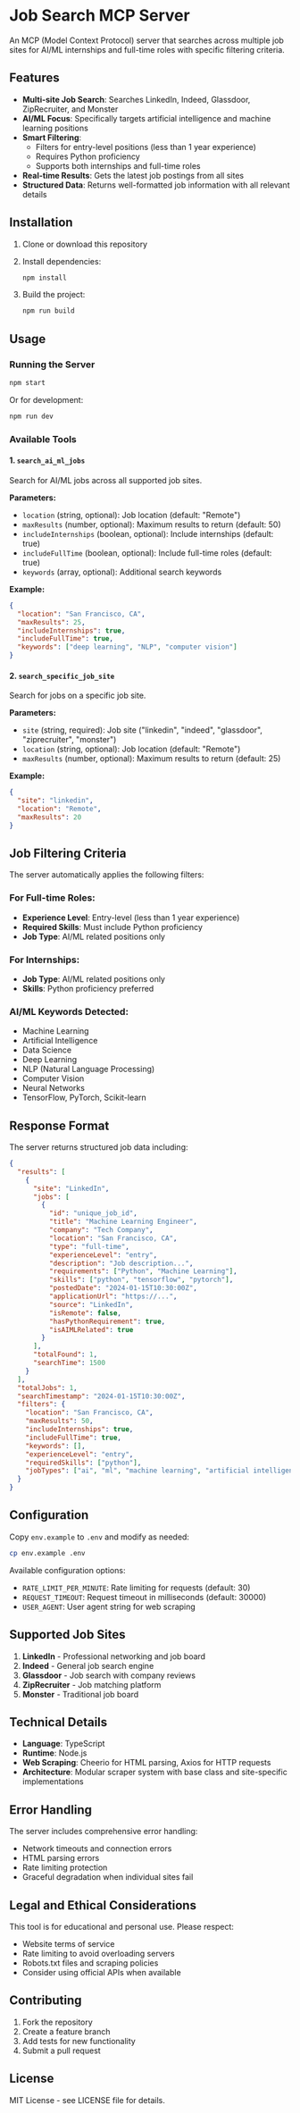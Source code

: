 # Job Search MCP Server

An MCP (Model Context Protocol) server that searches across multiple job sites for AI/ML internships and full-time roles with specific filtering criteria.

## Features

- **Multi-site Job Search**: Searches LinkedIn, Indeed, Glassdoor, ZipRecruiter, and Monster
- **AI/ML Focus**: Specifically targets artificial intelligence and machine learning positions
- **Smart Filtering**: 
  - Filters for entry-level positions (less than 1 year experience)
  - Requires Python proficiency
  - Supports both internships and full-time roles
- **Real-time Results**: Gets the latest job postings from all sites
- **Structured Data**: Returns well-formatted job information with all relevant details

## Installation

1. Clone or download this repository
2. Install dependencies:
   ```bash
   npm install
   ```

3. Build the project:
   ```bash
   npm run build
   ```

## Usage

### Running the Server

```bash
npm start
```

Or for development:
```bash
npm run dev
```

### Available Tools

#### 1. `search_ai_ml_jobs`
Search for AI/ML jobs across all supported job sites.

**Parameters:**
- `location` (string, optional): Job location (default: "Remote")
- `maxResults` (number, optional): Maximum results to return (default: 50)
- `includeInternships` (boolean, optional): Include internships (default: true)
- `includeFullTime` (boolean, optional): Include full-time roles (default: true)
- `keywords` (array, optional): Additional search keywords

**Example:**
```json
{
  "location": "San Francisco, CA",
  "maxResults": 25,
  "includeInternships": true,
  "includeFullTime": true,
  "keywords": ["deep learning", "NLP", "computer vision"]
}
```

#### 2. `search_specific_job_site`
Search for jobs on a specific job site.

**Parameters:**
- `site` (string, required): Job site ("linkedin", "indeed", "glassdoor", "ziprecruiter", "monster")
- `location` (string, optional): Job location (default: "Remote")
- `maxResults` (number, optional): Maximum results to return (default: 25)

**Example:**
```json
{
  "site": "linkedin",
  "location": "Remote",
  "maxResults": 20
}
```

## Job Filtering Criteria

The server automatically applies the following filters:

### For Full-time Roles:
- **Experience Level**: Entry-level (less than 1 year experience)
- **Required Skills**: Must include Python proficiency
- **Job Type**: AI/ML related positions only

### For Internships:
- **Job Type**: AI/ML related positions only
- **Skills**: Python proficiency preferred

### AI/ML Keywords Detected:
- Machine Learning
- Artificial Intelligence
- Data Science
- Deep Learning
- NLP (Natural Language Processing)
- Computer Vision
- Neural Networks
- TensorFlow, PyTorch, Scikit-learn

## Response Format

The server returns structured job data including:

```json
{
  "results": [
    {
      "site": "LinkedIn",
      "jobs": [
        {
          "id": "unique_job_id",
          "title": "Machine Learning Engineer",
          "company": "Tech Company",
          "location": "San Francisco, CA",
          "type": "full-time",
          "experienceLevel": "entry",
          "description": "Job description...",
          "requirements": ["Python", "Machine Learning"],
          "skills": ["python", "tensorflow", "pytorch"],
          "postedDate": "2024-01-15T10:30:00Z",
          "applicationUrl": "https://...",
          "source": "LinkedIn",
          "isRemote": false,
          "hasPythonRequirement": true,
          "isAIMLRelated": true
        }
      ],
      "totalFound": 1,
      "searchTime": 1500
    }
  ],
  "totalJobs": 1,
  "searchTimestamp": "2024-01-15T10:30:00Z",
  "filters": {
    "location": "San Francisco, CA",
    "maxResults": 50,
    "includeInternships": true,
    "includeFullTime": true,
    "keywords": [],
    "experienceLevel": "entry",
    "requiredSkills": ["python"],
    "jobTypes": ["ai", "ml", "machine learning", "artificial intelligence", "data science"]
  }
}
```

## Configuration

Copy `env.example` to `.env` and modify as needed:

```bash
cp env.example .env
```

Available configuration options:
- `RATE_LIMIT_PER_MINUTE`: Rate limiting for requests (default: 30)
- `REQUEST_TIMEOUT`: Request timeout in milliseconds (default: 30000)
- `USER_AGENT`: User agent string for web scraping

## Supported Job Sites

1. **LinkedIn** - Professional networking and job board
2. **Indeed** - General job search engine
3. **Glassdoor** - Job search with company reviews
4. **ZipRecruiter** - Job matching platform
5. **Monster** - Traditional job board

## Technical Details

- **Language**: TypeScript
- **Runtime**: Node.js
- **Web Scraping**: Cheerio for HTML parsing, Axios for HTTP requests
- **Architecture**: Modular scraper system with base class and site-specific implementations

## Error Handling

The server includes comprehensive error handling:
- Network timeouts and connection errors
- HTML parsing errors
- Rate limiting protection
- Graceful degradation when individual sites fail

## Legal and Ethical Considerations

This tool is for educational and personal use. Please respect:
- Website terms of service
- Rate limiting to avoid overloading servers
- Robots.txt files and scraping policies
- Consider using official APIs when available

## Contributing

1. Fork the repository
2. Create a feature branch
3. Add tests for new functionality
4. Submit a pull request

## License

MIT License - see LICENSE file for details.
